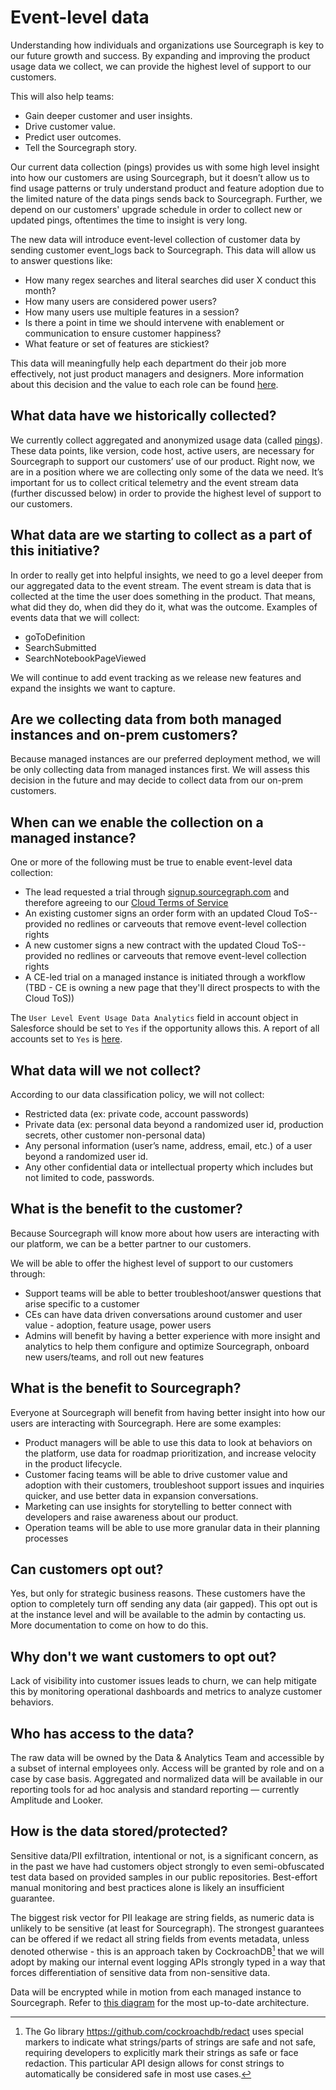 # Event-level data

Understanding how individuals and organizations use Sourcegraph is key to our future growth and success. By expanding and improving the product usage data we collect, we can provide the highest level of support to our customers.

This will also help teams:

- Gain deeper customer and user insights.
- Drive customer value.
- Predict user outcomes.
- Tell the Sourcegraph story.

Our current data collection (pings) provides us with some high level insight into how our customers are using Sourcegraph, but it doesn’t allow us to find usage patterns or truly understand product and feature adoption due to the limited nature of the data pings sends back to Sourcegraph. Further, we depend on our customers' upgrade schedule in order to collect new or updated pings, oftentimes the time to insight is very long.

The new data will introduce event-level collection of customer data by sending customer event_logs back to Sourcegraph. This data will allow us to answer questions like:

- How many regex searches and literal searches did user X conduct this month?
- How many users are considered power users?
- How many users use multiple features in a session?
- Is there a point in time we should intervene with enablement or communication to ensure customer happiness?
- What feature or set of features are stickiest?

This data will meaningfully help each department do their job more effectively, not just product managers and designers. More information about this decision and the value to each role can be found [here](https://docs.google.com/document/d/10xyTkaxPvhCIXWyAzkvMkY_JNPJwSnPd2U_rTnrzqOQ/edit).

## What data have we historically collected?

We currently collect aggregated and anonymized usage data (called [pings](https://docs.sourcegraph.com/admin/pings#pings)). These data points, like version, code host, active users, are necessary for Sourcegraph to support our customers’ use of our product. Right now, we are in a position where we are collecting only some of the data we need. It’s important for us to collect critical telemetry and the event stream data (further discussed below) in order to provide the highest level of support to our customers.

## What data are we starting to collect as a part of this initiative?

In order to really get into helpful insights, we need to go a level deeper from our aggregated data to the event stream. The event stream is data that is collected at the time the user does something in the product. That means, what did they do, when did they do it, what was the outcome. Examples of events data that we will collect:

- goToDefinition
- SearchSubmitted
- SearchNotebookPageViewed

We will continue to add event tracking as we release new features and expand the insights we want to capture.

## Are we collecting data from both managed instances and on-prem customers?

Because managed instances are our preferred deployment method, we will be only collecting data from managed instances first. We will assess this decision in the future and may decide to collect data from our on-prem customers.

## When can we enable the collection on a managed instance?

One or more of the following must be true to enable event-level data collection:

- The lead requested a trial through [signup.sourcegraph.com](https://signup.sourcegraph.com/) and therefore agreeing to our [Cloud Terms of Service](https://about.sourcegraph.com/terms/cloud)
- An existing customer signs an order form with an updated Cloud ToS--provided no redlines or carveouts that remove event-level collection rights
- A new customer signs a new contract with the updated Cloud ToS--provided no redlines or carveouts that remove event-level collection rights
- A CE-led trial on a managed instance is initiated through a workflow (TBD - CE is owning a new page that they'll direct prospects to with the Cloud ToS))

The `User Level Event Usage Data Analytics` field in account object in Salesforce should be set to `Yes` if the opportunity allows this. A report of all accounts set to `Yes` is [here](https://sourcegraph2020.lightning.force.com/lightning/r/Report/00O5b0000051EOrEAM/view).

## What data will we not collect?

According to our data classification policy, we will not collect:

- Restricted data (ex: private code, account passwords)
- Private data (ex: personal data beyond a randomized user id, production secrets, other customer non-personal data)
- Any personal information (user’s name, address, email, etc.) of a user beyond a randomized user id.
- Any other confidential data or intellectual property which includes but not limited to code, passwords.

## What is the benefit to the customer?

Because Sourcegraph will know more about how users are interacting with our platform, we can be a better partner to our customers.

We will be able to offer the highest level of support to our customers through:

- Support teams will be able to better troubleshoot/answer questions that arise specific to a customer
- CEs can have data driven conversations around customer and user value - adoption, feature usage, power users
- Admins will benefit by having a better experience with more insight and analytics to help them configure and optimize Sourcegraph, onboard new users/teams, and roll out new features

## What is the benefit to Sourcegraph?

Everyone at Sourcegraph will benefit from having better insight into how our users are interacting with Sourcegraph. Here are some examples:

- Product managers will be able to use this data to look at behaviors on the platform, use data for roadmap prioritization, and increase velocity in the product lifecycle.
- Customer facing teams will be able to drive customer value and adoption with their customers, troubleshoot support issues and inquiries quicker, and use better data in expansion conversations.
- Marketing can use insights for storytelling to better connect with developers and raise awareness about our product.
- Operation teams will be able to use more granular data in their planning processes

## Can customers opt out?

Yes, but only for strategic business reasons. These customers have the option to completely turn off sending any data (air gapped). This opt out is at the instance level and will be available to the admin by contacting us. More documentation to come on how to do this.

## Why don't we want customers to opt out?

Lack of visibility into customer issues leads to churn, we can help mitigate this by monitoring operational dashboards and metrics to analyze customer behaviors.

## Who has access to the data?

The raw data will be owned by the Data & Analytics Team and accessible by a subset of internal employees only. Access will be granted by role and on a case by case basis. Aggregated and normalized data will be available in our reporting tools for ad hoc analysis and standard reporting — currently Amplitude and Looker.

## How is the data stored/protected?

Sensitive data/PII exfiltration, intentional or not, is a significant concern, as in the past we have had customers object strongly to even semi-obfuscated test data based on provided samples in our public repositories. Best-effort manual monitoring and best practices alone is likely an insufficient guarantee.

The biggest risk vector for PII leakage are string fields, as numeric data is unlikely to be sensitive (at least for Sourcegraph). The strongest guarantees can be offered if we redact all string fields from events metadata, unless denoted otherwise - this is an approach taken by CockroachDB[^1] that we will adopt by making our internal event logging APIs strongly typed in a way that forces differentiation of sensitive data from non-sensitive data.

Data will be encrypted while in motion from each managed instance to Sourcegraph. Refer to [this diagram](https://www.figma.com/file/H8ipJVvKEWbx5TqnGDsjXU/Event-Logging-Everywhere-Architecture?type=whiteboard&node-id=0%3A1&t=ZqpoQjFDSXioYpwU-1) for the most up-to-date architecture.

[^1]: The Go library https://github.com/cockroachdb/redact uses special markers to indicate what strings/parts of strings are safe and not safe, requiring developers to explicitly mark their strings as safe or face redaction. This particular API design allows for const strings to automatically be considered safe in most use cases.
